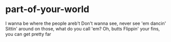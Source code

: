 # part-of-your-world
I wanna be where the people areb't
Don't wanna see, never see 'em dancin'
Sittin' around on those, what do you call 'em?
Oh, butts
Flippin' your fins, you can get pretty far

